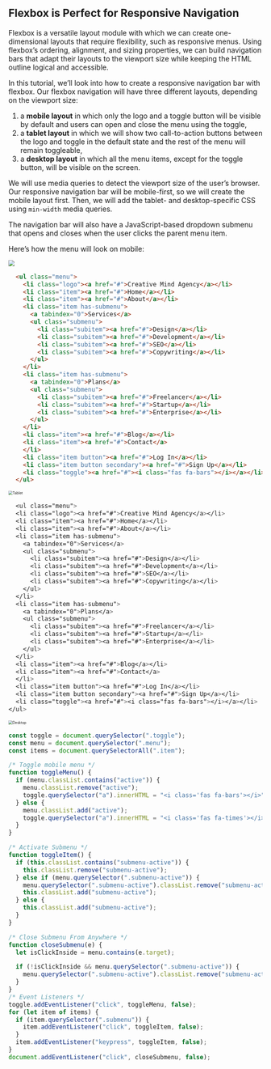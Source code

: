 

## Flexbox is Perfect for Responsive Navigation

Flexbox is a versatile layout module with which we can create one-dimensional layouts that require flexibility, such as responsive menus. Using flexbox’s ordering, alignment, and sizing properties, we can build navigation bars that adapt their layouts to the viewport size while keeping the HTML outline logical and accessible.

In this tutorial, we’ll look into how to create a responsive navigation bar with flexbox. Our flexbox navigation will have three different layouts, depending on the viewport size:

1. a **mobile layout** in which only the logo and a toggle button will be visible by default and users can open and close the menu using the toggle,
2. a **tablet layout** in which we will show two call-to-action buttons between the logo and toggle in the default state and the rest of the menu will remain toggleable,
3. a **desktop layout** in which all the menu items, except for the toggle button, will be visible on the screen.

We will use media queries to detect the viewport size of the user’s browser. Our responsive navigation bar will be mobile-first, so we will create the mobile layout first. Then, we will add the tablet- and desktop-specific CSS using `min-width` media queries.

The navigation bar will also have a JavaScript-based dropdown submenu that opens and closes when the user clicks the parent menu item.

Here’s how the menu will look on mobile:

<img src="E:\home-lab\home-lab-css\flex-responsive-navbar\image-20200731163126477.png" style="zoom:75%;"/>



```html
  <ul class="menu">
    <li class="logo"><a href="#">Creative Mind Agency</a></li>
    <li class="item"><a href="#">Home</a></li>
    <li class="item"><a href="#">About</a></li>
    <li class="item has-submenu">
      <a tabindex="0">Services</a>
      <ul class="submenu">
        <li class="subitem"><a href="#">Design</a></li>
        <li class="subitem"><a href="#">Development</a></li>
        <li class="subitem"><a href="#">SEO</a></li>
        <li class="subitem"><a href="#">Copywriting</a></li>
      </ul>
    </li>
    <li class="item has-submenu">
      <a tabindex="0">Plans</a>
      <ul class="submenu">
        <li class="subitem"><a href="#">Freelancer</a></li>
        <li class="subitem"><a href="#">Startup</a></li>
        <li class="subitem"><a href="#">Enterprise</a></li>
      </ul>
    </li>
    <li class="item"><a href="#">Blog</a></li>
    <li class="item"><a href="#">Contact</a>
    </li>
    <li class="item button"><a href="#">Log In</a></li>
    <li class="item button secondary"><a href="#">Sign Up</a></li>
    <li class="toggle"><a href="#"><i class="fas fa-bars"></i></a></li>
  </ul>
```
<img src="E:\home-lab\home-lab-css\flex-responsive-navbar\Annotation 2020-07-31 163214.png" alt="Tablet" style="zoom:50%;" />

  ```css
    <ul class="menu">
    <li class="logo"><a href="#">Creative Mind Agency</a></li>
    <li class="item"><a href="#">Home</a></li>
    <li class="item"><a href="#">About</a></li>
    <li class="item has-submenu">
      <a tabindex="0">Services</a>
      <ul class="submenu">
        <li class="subitem"><a href="#">Design</a></li>
        <li class="subitem"><a href="#">Development</a></li>
        <li class="subitem"><a href="#">SEO</a></li>
        <li class="subitem"><a href="#">Copywriting</a></li>
      </ul>
    </li>
    <li class="item has-submenu">
      <a tabindex="0">Plans</a>
      <ul class="submenu">
        <li class="subitem"><a href="#">Freelancer</a></li>
        <li class="subitem"><a href="#">Startup</a></li>
        <li class="subitem"><a href="#">Enterprise</a></li>
      </ul>
    </li>
    <li class="item"><a href="#">Blog</a></li>
    <li class="item"><a href="#">Contact</a>
    </li>
    <li class="item button"><a href="#">Log In</a></li>
    <li class="item button secondary"><a href="#">Sign Up</a></li>
    <li class="toggle"><a href="#"><i class="fas fa-bars"></i></a></li>
  </ul>
  ```

<img src="E:\home-lab\home-lab-css\flex-responsive-navbar\desktop.png" alt="Desktop" style="zoom: 50%;" />

```javascript
const toggle = document.querySelector(".toggle");
const menu = document.querySelector(".menu");
const items = document.querySelectorAll(".item");

/* Toggle mobile menu */
function toggleMenu() {
  if (menu.classList.contains("active")) {
    menu.classList.remove("active");
    toggle.querySelector("a").innerHTML = "<i class='fas fa-bars'></i>";
  } else {
    menu.classList.add("active");
    toggle.querySelector("a").innerHTML = "<i class='fas fa-times'></i>";
  }
}

/* Activate Submenu */
function toggleItem() {
  if (this.classList.contains("submenu-active")) {
    this.classList.remove("submenu-active");
  } else if (menu.querySelector(".submenu-active")) {
    menu.querySelector(".submenu-active").classList.remove("submenu-active");
    this.classList.add("submenu-active");
  } else {
    this.classList.add("submenu-active");
  }
}

/* Close Submenu From Anywhere */
function closeSubmenu(e) {
  let isClickInside = menu.contains(e.target);

  if (!isClickInside && menu.querySelector(".submenu-active")) {
    menu.querySelector(".submenu-active").classList.remove("submenu-active");
  }
}
/* Event Listeners */
toggle.addEventListener("click", toggleMenu, false);
for (let item of items) {
  if (item.querySelector(".submenu")) {
    item.addEventListener("click", toggleItem, false);
  }
  item.addEventListener("keypress", toggleItem, false);
}
document.addEventListener("click", closeSubmenu, false);
```
